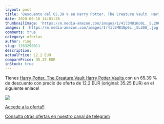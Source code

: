 ```yaml
---
layout: post
title: 'Descuento del 65.39 % en Harry Potter. The Creature Vault  Harry '
date: 2020-06-16 14:01:28
thumbnailImage: 'https://m.media-amazon.com/images/I/41l5M81Np0L._SL200_.jpg'
images: [ 'https://m.media-amazon.com/images/I/41l5M81Np0L._SL200_.jpg' ]
comments: true
category: ofertas
author: ring
slug: 1783296011
description:
actualPrice: 12.2 EUR
comparePrice: 35.25 EUR
inStock: true
---
```


Tienes [Harry Potter. The Creature Vault  Harry Potter Vaults ](https://www.amazon.com/dp/1783296011/?tag=redken08-20) con un 65.39 % de descuento con precio de oferta de 12.2 EUR (original: 35.25 EUR) en el siguiente enlace!

[![](https://m.media-amazon.com/images/I/41l5M81Np0L._SL200_.jpg)](https://www.amazon.com/dp/1783296011/?tag=redken08-20)

[Accede a la oferta!!](https://www.amazon.com/dp/1783296011/?tag=redken08-20)

[Consulta otras ofertas en nuestro canal de telegram](https://t.me/s/ofertas25)

